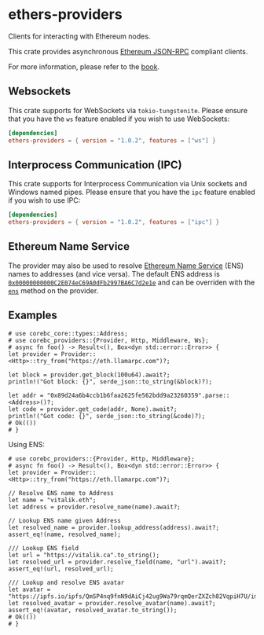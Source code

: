 # ethers-providers

Clients for interacting with Ethereum nodes.

This crate provides asynchronous
[Ethereum JSON-RPC](https://github.com/ethereum/wiki/wiki/JSON-RPC) compliant
clients.

For more information, please refer to the [book](https://gakonst.com/ethers-rs).

## Websockets

This crate supports for WebSockets via `tokio-tungstenite`.
Please ensure that you have the `ws` feature enabled if you wish to use WebSockets:

```toml
[dependencies]
ethers-providers = { version = "1.0.2", features = ["ws"] }
```

## Interprocess Communication (IPC)

This crate supports for Interprocess Communication via Unix sockets and Windows named pipes.
Please ensure that you have the `ipc` feature enabled if you wish to use IPC:

```toml
[dependencies]
ethers-providers = { version = "1.0.2", features = ["ipc"] }
```

## Ethereum Name Service

The provider may also be used to resolve [Ethereum Name Service](https://ens.domains) (ENS) names
to addresses (and vice versa).
The default ENS address is [`0x00000000000C2E074eC69A0dFb2997BA6C7d2e1e`][ens]
and can be overriden with the [`ens`](./struct.Provider.html#method.ens) method on the provider.

[ens]: https://etherscan.io/address/0x00000000000C2E074eC69A0dFb2997BA6C7d2e1e

## Examples

```rust,no_run
# use corebc_core::types::Address;
# use corebc_providers::{Provider, Http, Middleware, Ws};
# async fn foo() -> Result<(), Box<dyn std::error::Error>> {
let provider = Provider::<Http>::try_from("https://eth.llamarpc.com")?;

let block = provider.get_block(100u64).await?;
println!("Got block: {}", serde_json::to_string(&block)?);

let addr = "0x89d24a6b4ccb1b6faa2625fe562bdd9a23260359".parse::<Address>()?;
let code = provider.get_code(addr, None).await?;
println!("Got code: {}", serde_json::to_string(&code)?);
# Ok(())
# }
```

Using ENS:

```rust,no_run
# use corebc_providers::{Provider, Http, Middleware};
# async fn foo() -> Result<(), Box<dyn std::error::Error>> {
let provider = Provider::<Http>::try_from("https://eth.llamarpc.com")?;

// Resolve ENS name to Address
let name = "vitalik.eth";
let address = provider.resolve_name(name).await?;

// Lookup ENS name given Address
let resolved_name = provider.lookup_address(address).await?;
assert_eq!(name, resolved_name);

/// Lookup ENS field
let url = "https://vitalik.ca".to_string();
let resolved_url = provider.resolve_field(name, "url").await?;
assert_eq!(url, resolved_url);

/// Lookup and resolve ENS avatar
let avatar = "https://ipfs.io/ipfs/QmSP4nq9fnN9dAiCj42ug9Wa79rqmQerZXZch82VqpiH7U/image.gif".to_string();
let resolved_avatar = provider.resolve_avatar(name).await?;
assert_eq!(avatar, resolved_avatar.to_string());
# Ok(())
# }
```

